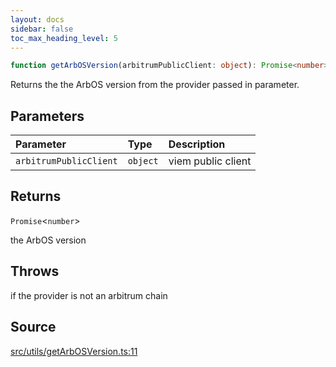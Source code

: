 ```yaml
---
layout: docs
sidebar: false
toc_max_heading_level: 5
---
```


```ts
function getArbOSVersion(arbitrumPublicClient: object): Promise<number>
```

Returns the the ArbOS version from the provider passed in parameter.

## Parameters

| Parameter | Type | Description |
| :------ | :------ | :------ |
| `arbitrumPublicClient` | `object` | viem public client |

## Returns

`Promise`\<`number`\>

the ArbOS version

## Throws

if the provider is not an arbitrum chain

## Source

[src/utils/getArbOSVersion.ts:11](https://github.com/OffchainLabs/arbitrum-orbit-sdk/blob/27c24d61cdc7e62a81af29bd04f39d5a3549ecb3/src/utils/getArbOSVersion.ts#L11)
